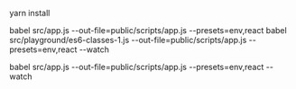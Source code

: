 
yarn install

babel src/app.js --out-file=public/scripts/app.js --presets=env,react
babel src/playground/es6-classes-1.js --out-file=public/scripts/app.js --presets=env,react --watch


babel src/app.js --out-file=public/scripts/app.js --presets=env,react --watch